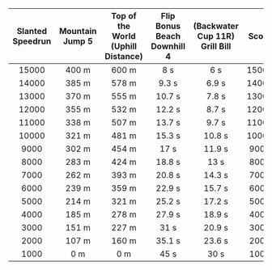 Slanted Speedrun | Mountain Jump 5 | Top of the World (Uphill Distance) | Flip Bonus Beach Downhill 4 | (Backwater Cup 11R) Grill Bill  | Score  
:--: | :--: | :--: | :--: | :--:  | :--:   
15000 | 400 m | 600 m | 8 s | 6 s | 15000  
14000 | 385 m | 578 m | 9.3 s | 6.9 s | 14000  
13000 | 370 m | 555 m | 10.7 s | 7.8 s | 13000  
12000 | 355 m | 532 m | 12.2 s | 8.7 s | 12000  
11000 | 338 m | 507 m | 13.7 s | 9.7 s | 11000  
10000 | 321 m | 481 m | 15.3 s | 10.8 s | 10000  
9000 | 302 m | 454 m | 17 s | 11.9 s | 9000  
8000 | 283 m | 424 m | 18.8 s | 13 s | 8000  
7000 | 262 m | 393 m | 20.8 s | 14.3 s | 7000  
6000 | 239 m | 359 m | 22.9 s | 15.7 s | 6000  
5000 | 214 m | 321 m | 25.2 s | 17.2 s | 5000  
4000 | 185 m | 278 m | 27.9 s | 18.9 s | 4000  
3000 | 151 m | 227 m | 31 s | 20.9 s | 3000  
2000 | 107 m | 160 m | 35.1 s | 23.6 s | 2000  
1000 | 0 m | 0 m | 45 s | 30 s | 1000  
